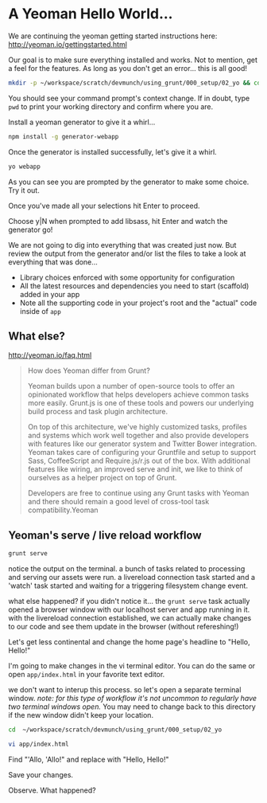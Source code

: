 # A Yeoman Hello World...

We are continuing the yeoman getting started instructions here:
http://yeoman.io/gettingstarted.html

Our goal is to make sure everything installed and works.  Not to mention, get a feel for the features.  As long as you don't get an error... this is all good!

```bash
mkdir -p ~/workspace/scratch/devmunch/using_grunt/000_setup/02_yo && cd  ~/workspace/scratch/devmunch/using_grunt/000_setup/02_yo

```

You should see your command prompt's context change.  If in doubt, type `pwd` to print your working directory and confirm where you are.

Install a yeoman generator to give it a whirl...

```bash
npm install -g generator-webapp
```

Once the generator is installed successfully, let's give it a whirl.


```bash
yo webapp
```

As you can see you are prompted by the generator to make some choice.  Try it out.  

Once you've made all your selections hit Enter to proceed.

Choose y|N when prompted to add libsass, hit Enter and watch the generator go!

We are not going to dig into everything that was created just now.  But review the output from the generator and/or list the files to take a look at everything that was done...

* Library choices enforced with some opportunity for configuration
* All the latest resources and dependencies you need to start  (scaffold) added in your app
* Note all the supporting code in your project's root and the "actual" code inside of `app`

## What else?

http://yeoman.io/faq.html

> How does Yeoman differ from Grunt?
>
> Yeoman builds upon a number of open-source tools to offer an opinionated workflow that helps developers achieve common tasks more easily. Grunt.js is one of these tools and powers our underlying build process and task plugin architecture.
>
> On top of this architecture, we've highly customized tasks, profiles and systems which work well together and also provide developers with features like our generator system and Twitter Bower integration. Yeoman takes care of configuring your Gruntfile and setup to support Sass, CoffeeScript and Require.js/r.js out of the box. With additional features like wiring, an improved serve and init, we like to think of ourselves as a helper project on top of Grunt.
>
> Developers are free to continue using any Grunt tasks with Yeoman and there should remain a good level of cross-tool task compatibility.Yeoman

## Yeoman's serve / live reload workflow

```bash
grunt serve
```

notice the output on the terminal. a bunch of tasks related to processing and serving our assets were run.  a livereload connection task started and a 'watch' task started and waiting for a triggering filesystem change event.

what else happened?
if you didn't notice it... the `grunt serve` task actually opened a browser window with our localhost server and app running in it.  with the livereload connection established, we can actually make changes to our code and see them update in the browser (without refereshing!)

Let's get less continental and change the home page's headline to "Hello, Hello!"

I'm going to make changes in the vi terminal editor.  You can do the same or open `app/index.html` in your favorite text editor.

we don't want to interup this process. so let's open a separate terminal window.   _note: for this type of workflow it's not uncommon to regularly have two terminal windows open._  You may need to change back to this directory if the new window didn't keep your location.

```bash
cd  ~/workspace/scratch/devmunch/using_grunt/000_setup/02_yo
```

```bash
vi app/index.html
```

Find "'Allo, 'Allo!" and replace with "Hello, Hello!"

Save your changes.

Observe.  What happened?
